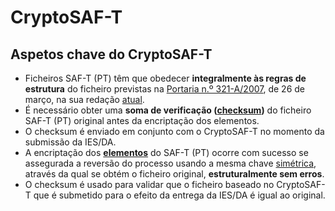 # CryptoSAF-T

## Aspetos chave do CryptoSAF-T

* Ficheiros SAF-T \(PT\) têm que obedecer **integralmente às regras de estrutura** do ficheiro previstas na [Portaria n.º 321-A/2007](https://dre.pt/web/guest/pesquisa/-/search/664305/details/normal?l=1), de 26 de março, na sua redação [atual](https://info.portaldasfinancas.gov.pt/pt/apoio_contribuinte/SAFT_PT/Paginas/news-saf-t-pt.aspx).
* É necessário obter uma **soma de verificação \(**[**checksum**](informacao-tecnica/saf-t-pt/checksum.md)**\)** do ficheiro SAF-T \(PT\) original antes da encriptação dos elementos.
* O checksum é enviado em conjunto com o CryptoSAF-T no momento da submissão da IES/DA.
* A encriptação dos [**elementos**](informacao-tecnica/cryptosaf-t/elementos.md) do SAF-T \(PT\) ocorre com sucesso se assegurada a reversão do processo usando a mesma chave [simétrica](conceito.md#o-que-vai-acontecer), através da qual se obtém o ficheiro original, **estruturalmente sem erros**.
* O checksum é usado para validar que o ficheiro baseado no CryptoSAF-T que é submetido para o efeito da entrega da IES/DA é igual ao original.

